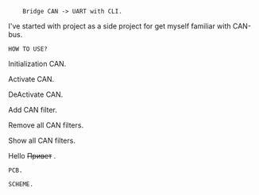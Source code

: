		Bridge CAN -> UART with CLI.

I've started with project as a side project for get myself familiar with CAN-bus.

	HOW TO USE?

Initialization CAN.

Activate CAN.

DeActivate CAN.

Add CAN filter.

Remove all  CAN filters.

Show all CAN filters.

Hello ~~Привет~~ .

	PCB.
	
	SCHEME.

